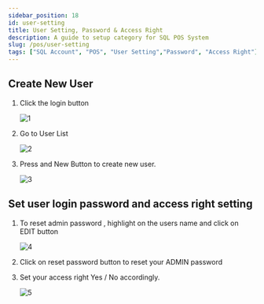 ```yaml
---
sidebar_position: 18
id: user-setting
title: User Setting, Password & Access Right
description: A guide to setup category for SQL POS System
slug: /pos/user-setting
tags: ["SQL Account", "POS", "User Setting","Password", "Access Right"]
---
```


## Create New User

1. Click the login button

    ![1](/img/pos/user-setting/1.png)

2. Go to User List

    ![2](/img/pos/user-setting/2.png)

3. Press and New Button to create new user.

    ![3](/img/pos/user-setting/3.png)

## Set user login password and access right setting

1. To reset admin password , highlight on the users name and click on EDIT button

    ![4](/img/pos/user-setting/4.png)

2. Click on reset password button to reset your ADMIN password

3. Set your access right Yes / No accordingly.

    ![5](/img/pos/user-setting/5.png)
